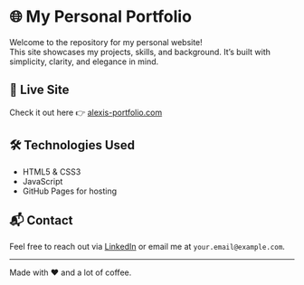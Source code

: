 # 🌐 My Personal Portfolio

Welcome to the repository for my personal website!  
This site showcases my projects, skills, and background. It’s built with simplicity, clarity, and elegance in mind.

## 🚀 Live Site

Check it out here 👉 [alexis-portfolio.com](https://alexis-portfolio.com)

## 🛠️ Technologies Used

- HTML5 & CSS3
- JavaScript
- GitHub Pages for hosting

## 📬 Contact

Feel free to reach out via [LinkedIn](www.linkedin.com/in/alexis-evaristo) or email me at `your.email@example.com`.

---

Made with ❤️ and a lot of coffee.
